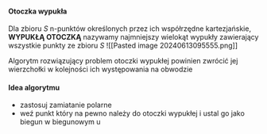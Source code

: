 #### Otoczka wypukła
Dla zbioru $S$ n-punktów określonych przez ich współrzędne kartezjańskie, **WYPUKŁĄ OTOCZKĄ** nazywamy najmniejszy wielokąt wypukły zawierający wszystkie punkty ze zbioru $S$
![[Pasted image 20240613095555.png]]

Algorytm rozwiązujący problem otoczki wypukłej powinien zwrócić jej wierzchołki w kolejności ich występowania na obwodzie

#### Idea algorytmu
- zastosuj zamiatanie polarne
- weź punkt który na pewno należy do otoczki wypukłej i ustal go jako biegun w biegunowym u